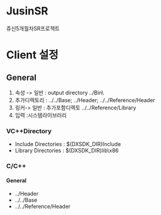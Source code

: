 # JusinSR
 쥬신5개월차SR프로젝트

# Client 설정
## General
1. 속성 -> 일반 : output directory ../Bin\
2. 추가디렉토리 : ../../Base; ../Header; ../../Reference/Header
3. 링커-> 일반 : 추가포함디렉토 ../../Reference/Library
4. 입력 :시스템라이브러리

### VC++Directory 
- Include Directories : $(DXSDK_DIR)Include
- Library Directories : $(DXSDK_DIR)lib\x86

### C/C++
#### General
  - ../Header
  - ../../Base
  - ../../Reference/Header
